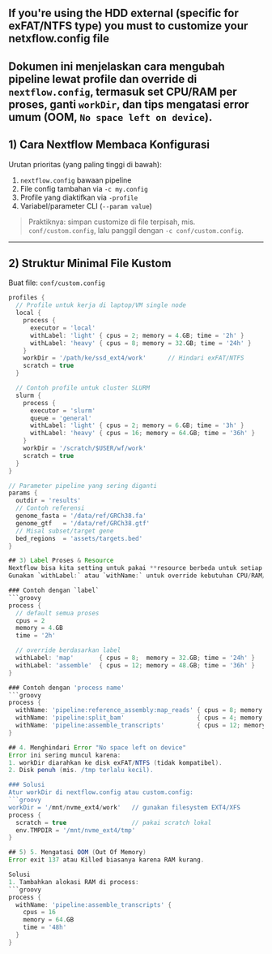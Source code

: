 ## If you're using the HDD external (specific for exFAT/NTFS type) you must to customize your netxflow.config file

Dokumen ini menjelaskan cara mengubah pipeline lewat **profile** dan **override** di `nextflow.config`, termasuk set CPU/RAM per proses, ganti `workDir`, dan tips mengatasi error umum (OOM, `No space left on device`).
---

## 1) Cara Nextflow Membaca Konfigurasi
Urutan prioritas (yang paling tinggi di bawah):
1. `nextflow.config` bawaan pipeline
2. File config tambahan via `-c my.config`
3. Profile yang diaktifkan via `-profile`
4. Variabel/parameter CLI (`--param value`)

> Praktiknya: simpan customize di file terpisah, mis. `conf/custom.config`, lalu panggil dengan `-c conf/custom.config`.
---

## 2) Struktur Minimal File Kustom
Buat file: `conf/custom.config`
```groovy
profiles {
  // Profile untuk kerja di laptop/VM single node
  local {
    process {
      executor = 'local'
      withLabel: 'light' { cpus = 2; memory = 4.GB; time = '2h' }
      withLabel: 'heavy' { cpus = 8; memory = 32.GB; time = '24h' }
    }
    workDir = '/path/ke/ssd_ext4/work'      // Hindari exFAT/NTFS
    scratch = true
  }

  // Contoh profile untuk cluster SLURM
  slurm {
    process {
      executor = 'slurm'
      queue = 'general'
      withLabel: 'light' { cpus = 2; memory = 6.GB; time = '3h' }
      withLabel: 'heavy' { cpus = 16; memory = 64.GB; time = '36h' }
    }
    workDir = '/scratch/$USER/wf/work'
    scratch = true
  }
}

// Parameter pipeline yang sering diganti
params {
  outdir = 'results'
  // Contoh referensi
  genome_fasta = '/data/ref/GRCh38.fa'
  genome_gtf   = '/data/ref/GRCh38.gtf'
  // Misal subset/target gene
  bed_regions  = 'assets/targets.bed'
}

## 3) Label Proses & Resource
Nextflow bisa kita setting untuk pakai **resource berbeda untuk setiap proses**.  
Gunakan `withLabel:` atau `withName:` untuk override kebutuhan CPU/RAM/time.

### Contoh dengan `label`
```groovy
process {
  // default semua proses
  cpus = 2
  memory = 4.GB
  time = '2h'

  // override berdasarkan label
  withLabel: 'map'       { cpus = 8;  memory = 32.GB; time = '24h' }
  withLabel: 'assemble'  { cpus = 12; memory = 48.GB; time = '36h' }
}

### Contoh dengan 'process name'
```groovy
process {
  withName: 'pipeline:reference_assembly:map_reads' { cpus = 8; memory = 32.GB; time = '24h' }
  withName: 'pipeline:split_bam'                    { cpus = 4; memory = 16.GB; time = '8h' }
  withName: 'pipeline:assemble_transcripts'         { cpus = 12; memory = 48.GB; time = '36h' }
}

## 4. Menghindari Error "No space left on device"
Error ini sering muncul karena:
1. workDir diarahkan ke disk exFAT/NTFS (tidak kompatibel).
2. Disk penuh (mis. /tmp terlalu kecil).

### Solusi
Atur workDir di nextflow.config atau custom.config:
```groovy
workDir = '/mnt/nvme_ext4/work'   // gunakan filesystem EXT4/XFS
process {
  scratch = true                  // pakai scratch lokal
  env.TMPDIR = '/mnt/nvme_ext4/tmp'
}

## 5) 5. Mengatasi OOM (Out Of Memory)
Error exit 137 atau Killed biasanya karena RAM kurang.

Solusi
1. Tambahkan alokasi RAM di process:
```groovy
process {
  withName: 'pipeline:assemble_transcripts' {
    cpus = 16
    memory = 64.GB
    time = '48h'
  }
}
